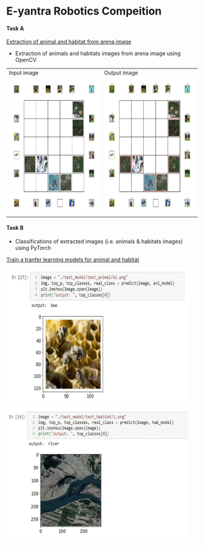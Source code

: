 # E-yantra Robotics Compeition 

#### Task A

[Extraction of animal and habitat from arena image](https://github.com/SameerK16/TL_pytorch/tree/main/Extracting%20imges)

* Extraction of animals and habitats images from arena image using OpenCV 

<Table>
  <tr>
    <td>Input image</td>
    <td>Output image</td>
  </tr>
  <tr>
    <td><img src="https://github.com/SameerK16/TL_pytorch/blob/main/Extracting%20imges/reults/image_1.png" width = 480 height = 360></td>
    <td><img src="https://github.com/SameerK16/TL_pytorch/blob/main/Extracting%20imges/reults/output-1.png" width = 480 height = 360></td>
  </tr>
</Table>

#### Task B 

* Classifications of extracted images (i.e. animals & habitats images) using PyTorch 

[Train a tranfer learning models for animal and habitat](https://github.com/SameerK16/TL_pytorch/tree/main/Transfer%20Learning%20Models)

<img src="https://github.com/SameerK16/TL_pytorch/blob/main/Transfer%20Learning%20Models/results/animal_output.gif" width = 480 height = 360>
<img src="https://github.com/SameerK16/TL_pytorch/blob/main/Transfer%20Learning%20Models/results/habitat_output.gif" width = 480 height = 360>
